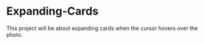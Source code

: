 # Expanding-Cards
This project will be about expanding cards when the cursor hovers over the photo.
